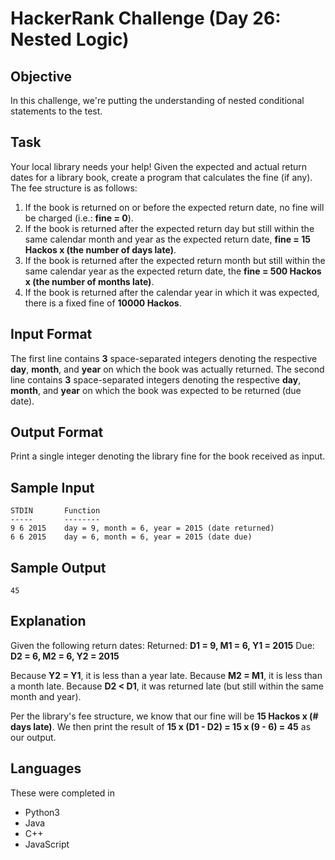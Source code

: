 # HackerRank Challenge (Day 26: Nested Logic)

## Objective
In this challenge, we're putting the understanding of nested conditional statements to the test.

## Task
Your local library needs your help! Given the expected and actual return dates for a library book, create a program that calculates the fine (if any). The fee structure is as follows:

1. If the book is returned on or before the expected return date, no fine will be charged (i.e.: **fine = 0**).
2. If the book is returned after the expected return day but still within the same calendar month and year as the expected return date, **fine = 15 Hackos x (the number of days late)**.
3. If the book is returned after the expected return month but still within the same calendar year as the expected return date, the **fine = 500 Hackos x (the number of months late)**.
4. If the book is returned after the calendar year in which it was expected, there is a fixed fine of **10000 Hackos**.

## Input Format
The first line contains **3** space-separated integers denoting the respective **day**, **month**, and **year** on which the book was actually returned.
The second line contains **3** space-separated integers denoting the respective **day**, **month**, and **year** on which the book was expected to be returned (due date).

## Output Format
Print a single integer denoting the library fine for the book received as input.

## Sample Input
```
STDIN       Function
-----       --------
9 6 2015    day = 9, month = 6, year = 2015 (date returned)
6 6 2015    day = 6, month = 6, year = 2015 (date due)
```

## Sample Output
```
45
```

## Explanation
Given the following return dates:
Returned: **D1 = 9, M1 = 6, Y1 = 2015**
Due: **D2 = 6, M2 = 6, Y2 = 2015**

Because **Y2 = Y1**, it is less than a year late.
Because **M2 = M1**, it is less than a month late.
Because **D2 < D1**, it was returned late (but still within the same month and year).

Per the library's fee structure, we know that our fine will be **15 Hackos x (# days late)**. We then print the result of **15 x (D1 - D2) = 15 x (9 - 6) = 45** as our output.

## Languages
These were completed in
- Python3
- Java
- C++
- JavaScript
